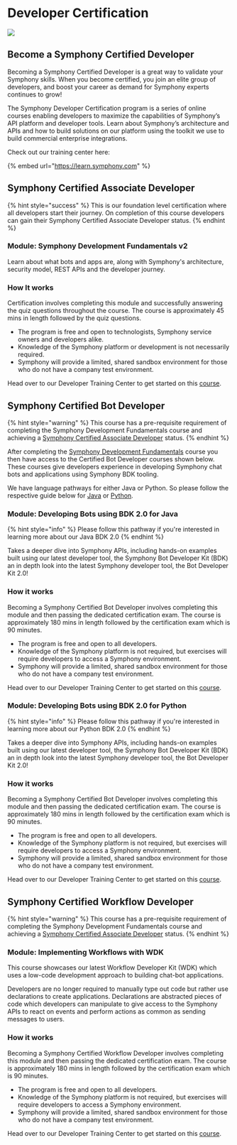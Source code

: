 # Developer Certification

![](<../.gitbook/assets/Symphony Certification Program — Standalone.png>)

## Become a Symphony Certified Developer

Becoming a Symphony Certified Developer is a great way to validate your Symphony skills. When you become certified, you join an elite group of developers, and boost your career as demand for Symphony experts continues to grow!

The Symphony Developer Certification program is a series of online courses enabling developers to maximize the capabilities of Symphony’s API platform and developer tools. Learn about Symphony’s architecture and APIs and how to build solutions on our platform using the toolkit we use to build commercial enterprise integrations.

Check out our training center here:

{% embed url="https://learn.symphony.com" %}

## Symphony Certified Associate Developer <img src="../.gitbook/assets/SY2-Developer-Badges-010721-Associate.png" alt="" data-size="line">

{% hint style="success" %}
This is our foundation level certification where all developers start their journey.  On completion of this course developers can gain their Symphony Certified Associate Developer status.
{% endhint %}

### **Module: Symphony Development Fundamentals v2**

Learn about what bots and apps are, along with Symphony's architecture, security model, REST APIs and the developer journey.&#x20;

### How It works

Certification involves completing this module and successfully answering the quiz questions throughout the course.  The course is approximately 45 mins in length followed by the quiz questions.

* The program is free and open to technologists, Symphony service owners and developers alike.&#x20;
* Knowledge of the Symphony platform or development is not necessarily required.
* Symphony will provide a limited, shared sandbox environment for those who do not have a company test environment.&#x20;

Head over to our Developer Training Center to get started on this [course](https://learn.symphony.com/courses/fundamentals-v2).

## Symphony Certified Bot Developer <img src="../.gitbook/assets/SY2 Developer Badges 040521-Java.png" alt="" data-size="line"> <img src="../.gitbook/assets/SY2 Developer Badges 040521-Python.png" alt="" data-size="line">

{% hint style="warning" %}
This course has a pre-requisite requirement of completing the Symphony Development Fundamentals course and achieving a [Symphony Certified Associate Developer](developer-certification.md#symphony-certified-associate-developer) status.
{% endhint %}

After completing the [Symphony Development Fundamentals](developer-certification.md#module-symphony-development-fundamentals-v2) course you then have access to the Certified Bot Developer courses shown below.  These courses give developers experience in developing Symphony chat bots and applications using Symphony BDK tooling. &#x20;

We have language pathways for either Java or Python.  So please follow the respective guide below for [Java](developer-certification.md#module-developing-bots-using-bdk-2.0-for-java) or [Python](developer-certification.md#module-developing-bots-using-bdk-2.0-for-python).

### Module: Developing Bots using BDK 2.0 for Java <img src="../.gitbook/assets/SY2 Developer Badges 040521-Java.png" alt="" data-size="line">

{% hint style="info" %}
Please follow this pathway if you're interested in learning more about our Java BDK 2.0
{% endhint %}

Takes a deeper dive into Symphony APIs, including hands-on examples built using our latest developer tool, the Symphony Bot Developer Kit (BDK) an in depth look into the latest Symphony developer tool, the Bot Developer Kit 2.0!

### How it works

Becoming a Symphony Certified Bot Developer involves completing this module and then passing the dedicated certification exam.  The course is approximately 180 mins in length followed by the certification exam which is 90 minutes.

* The program is free and open to all developers.
* Knowledge of the Symphony platform is not required, but exercises will require developers to access a Symphony environment.
* Symphony will provide a limited, shared sandbox environment for those who do not have a company test environment.&#x20;

Head over to our Developer Training Center to get started on this [course](https://learn.symphony.com/bundles/java-bot-developer).

### Module: Developing Bots using BDK 2.0 for Python <img src="../.gitbook/assets/SY2 Developer Badges 040521-Python.png" alt="" data-size="line">

{% hint style="info" %}
Please follow this pathway if you're interested in learning more about our Python BDK 2.0
{% endhint %}

Takes a deeper dive into Symphony APIs, including hands-on examples built using our latest developer tool, the Symphony Bot Developer Kit (BDK) an in depth look into the latest Symphony developer tool, the Bot Developer Kit 2.0!

### How it works

Becoming a Symphony Certified Bot Developer involves completing this module and then passing the dedicated certification exam.  The course is approximately 180 mins in length followed by the certification exam which is 90 minutes.

* The program is free and open to all developers.
* Knowledge of the Symphony platform is not required, but exercises will require developers to access a Symphony environment.
* Symphony will provide a limited, shared sandbox environment for those who do not have a company test environment.&#x20;

Head over to our Developer Training Center to get started on this [course](https://learn.symphony.com/bundles/python-bot-developer).

## Symphony Certified Workflow Developer <img src="../.gitbook/assets/SY2-Developer-Badges-111021-Workflow (1).png" alt="" data-size="line">

{% hint style="warning" %}
This course has a pre-requisite requirement of completing the Symphony Development Fundamentals course and achieving a [Symphony Certified Associate Developer](developer-certification.md#symphony-certified-associate-developer) status.
{% endhint %}

### Module: Implementing Workflows with WDK

This course showcases our latest Workflow Developer Kit (WDK) which uses a low-code development approach to building chat-bot applications. &#x20;

Developers are no longer required to manually type out code but rather use declarations to create applications.  Declarations are abstracted pieces of code which developers can manipulate to give access to the Symphony APIs to react on events and perform actions as common as sending messages to users.&#x20;

### How it works

Becoming a Symphony Certified Workflow Developer involves completing this module and then passing the dedicated certification exam.  The course is approximately 180 mins in length followed by the certification exam which is 90 minutes.

* The program is free and open to all developers.
* Knowledge of the Symphony platform is not required, but exercises will require developers to access a Symphony environment.
* Symphony will provide a limited, shared sandbox environment for those who do not have a company test environment.

Head over to our Developer Training Center to get started on this [course](https://learn.symphony.com/bundles/workflow-developer-certification).
